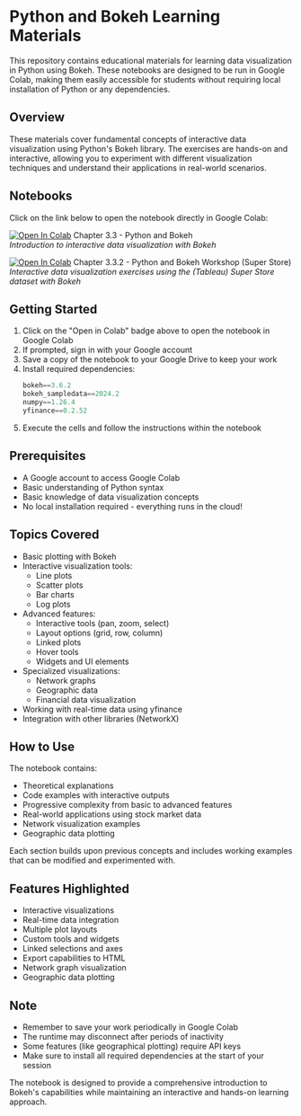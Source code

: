 # Python and Bokeh Learning Materials

This repository contains educational materials for learning data visualization in Python using Bokeh. These notebooks are designed to be run in Google Colab, making them easily accessible for students without requiring local installation of Python or any dependencies.

## Overview

These materials cover fundamental concepts of interactive data visualization using Python's Bokeh library. The exercises are hands-on and interactive, allowing you to experiment with different visualization techniques and understand their applications in real-world scenarios.

## Notebooks

Click on the link below to open the notebook directly in Google Colab:

[![Open In Colab](https://colab.research.google.com/assets/colab-badge.svg)](https://colab.research.google.com/github/Data-Viz-Labs/python-programmatic-dataviz-with-bokeh/blob/main/Chapter_3_3_Python_and_Bokeh.ipynb) Chapter 3.3 - Python and Bokeh  
*Introduction to interactive data visualization with Bokeh*

[![Open In Colab](https://colab.research.google.com/assets/colab-badge.svg)](https://colab.research.google.com/github/Data-Viz-Labs/python-programmatic-dataviz-with-bokeh/blob/main/Chapter_3_3_2_Python_and_Bokeh_Workshop_(Super_Store).ipynb) Chapter 3.3.2 - Python and Bokeh Workshop (Super Store)  
*Interactive data visualization exercises using the (Tableau) Super Store dataset with Bokeh*

## Getting Started

1. Click on the "Open in Colab" badge above to open the notebook in Google Colab
2. If prompted, sign in with your Google account
3. Save a copy of the notebook to your Google Drive to keep your work
4. Install required dependencies:
   ```python
   bokeh==3.6.2
   bokeh_sampledata==2024.2
   numpy==1.26.4
   yfinance==0.2.52
   ```
5. Execute the cells and follow the instructions within the notebook

## Prerequisites

- A Google account to access Google Colab
- Basic understanding of Python syntax
- Basic knowledge of data visualization concepts
- No local installation required - everything runs in the cloud!

## Topics Covered

- Basic plotting with Bokeh
- Interactive visualization tools:
  - Line plots
  - Scatter plots
  - Bar charts
  - Log plots
- Advanced features:
  - Interactive tools (pan, zoom, select)
  - Layout options (grid, row, column)
  - Linked plots
  - Hover tools
  - Widgets and UI elements
- Specialized visualizations:
  - Network graphs
  - Geographic data
  - Financial data visualization
- Working with real-time data using yfinance
- Integration with other libraries (NetworkX)

## How to Use

The notebook contains:
- Theoretical explanations
- Code examples with interactive outputs
- Progressive complexity from basic to advanced features
- Real-world applications using stock market data
- Network visualization examples
- Geographic data plotting

Each section builds upon previous concepts and includes working examples that can be modified and experimented with.

## Features Highlighted

- Interactive visualizations
- Real-time data integration
- Multiple plot layouts
- Custom tools and widgets
- Linked selections and axes
- Export capabilities to HTML
- Network graph visualization
- Geographic data plotting

## Note

- Remember to save your work periodically in Google Colab
- The runtime may disconnect after periods of inactivity
- Some features (like geographical plotting) require API keys
- Make sure to install all required dependencies at the start of your session

The notebook is designed to provide a comprehensive introduction to Bokeh's capabilities while maintaining an interactive and hands-on learning approach.
